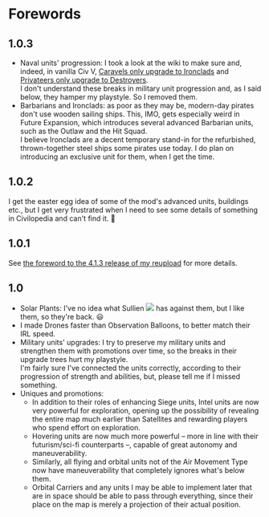 # Forewords
## 1.0.3
* Naval units' progression: I took a look at the wiki to make sure and, indeed, in vanilla Civ V, [Caravels only upgrade to Ironclads](https://civilization.fandom.com/wiki/Caravel_(Civ5)) and [Privateers only upgrade to Destroyers](https://civilization.fandom.com/wiki/Privateer_(Civ5)).  
I don't understand these breaks in military unit progression and, as I said below, they hamper my playstyle. So I removed them.
* Barbarians and Ironclads: as poor as they may be, modern-day pirates don't use wooden sailing ships. This, IMO, gets especially weird in Future Expansion, which introduces several advanced Barbarian units, such as the Outlaw and the Hit Squad.   
I believe Ironclads are a decent temporary stand-in for the refurbished, thrown-together steel ships some pirates use today. I do plan on introducing an exclusive unit for them, when I get the time.
## 1.0.2
I get the easter egg idea of some of the mod's advanced units, buildings etc., but I get very frustrated when I need to see some details of something in Civilopedia and can't find it. 🫤
## 1.0.1
See [the foreword to the 4.1.3 release of my reupload](https://github.com/denismattos/Future-Expansion-Continued/blob/main/docs/forewords.md#413) for more details.
## 1.0
* Solar Plants: I've no idea what Sullien [<img src="https://i.imgur.com/qdtKSSq.png">](https://github.com/Sullien) has against them, but I like them, so they're back. 😃
* I made Drones faster than Observation Balloons, to better match their IRL speed.
* Military units' upgrades: I try to preserve my military units and strengthen them with promotions over time, so the breaks in their upgrade trees hurt my playstyle.  
I'm fairly sure I've connected the units correctly, according to their progression of strength and abilities, but, please tell me if I missed something.
* Uniques and promotions:
    * In addition to their roles of enhancing Siege units, Intel units are now very powerful for exploration, opening up the possibility of revealing the entire map much earlier than Satellites and rewarding players who spend effort on exploration.
    * Hovering units are now much more powerful – more in line with their futurism/sci-fi counterparts –, capable of great autonomy and maneuverability.
    * Similarly, all flying and orbital units not of the Air Movement Type now have maneuverability that completely ignores what's below them.
    * Orbital Carriers and any units I may be able to implement later that are in space should be able to pass through everything, since their place on the map is merely a projection of their actual position.